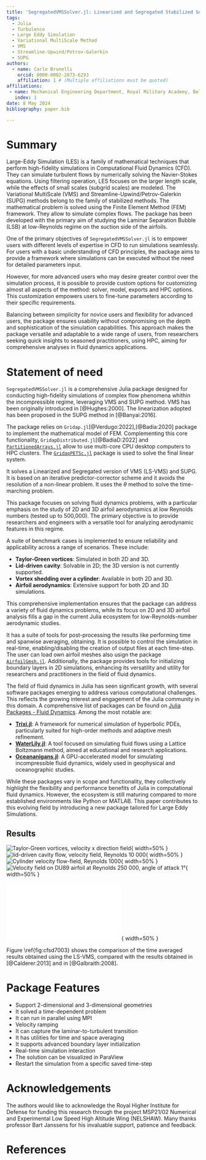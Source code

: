 ```yaml
---
title: 'SegregatedVMSSolver.jl: Linearized and Segregated Stabilized Solver for Large Eddy Simulation in Julia'
tags:
  - Julia
  - Turbulence
  - Large Eddy Simulation
  - Variational MultiScale Method
  - VMS
  - Streamline-Upwind/Petrov-Galerkin
  - SUPG
authors:
  - name: Carlo Brunelli
    orcid: 0000-0002-2873-6293
    affiliation: 1 # (Multiple affiliations must be quoted)
affiliations:
 - name: Mechanical Engineering Department, Royal Military Academy, Belgium
   index: 1
date: 8 May 2024
bibliography: paper.bib

---
```


# Summary
Large-Eddy Simulation (LES) is a family of mathematical techniques that perform high-fidelity simulations in Computational Fluid Dynamics (CFD). They can simulate turbulent flows by numerically solving the Navier-Stokes equations. Using filtering operation, LES focuses on the larger length scale, while the effects of small scales (subgrid scales) are modeled. The Variational MultiScale (VMS) and Streamline-Upwind/Petrov-Galerkin (SUPG) methods belong to the family of stabilized methods. The mathematical problem is solved using the Finite Element Method (FEM) framework. They allow to simulate complex flows. The package has been developed with the primary aim of studying the Laminar Separation Bubble (LSB) at low-Reynolds regime on the suction side of the airfoils. 

One of the primary objectives of `SegregatedVMSSolver.jl` is to empower users with different levels of expertise in CFD to run simulations seamlessly. For users with a basic understanding of CFD principles, the package aims to provide a framework where simulations can be executed without the need for detailed parameters input. 

However, for more advanced users who may desire greater control over the simulation process, it is possible to provide custom options for customizing almost all aspects of the method: solver, model, exports and HPC options. This customization empowers users to fine-tune parameters according to their specific requirements.

Balancing between simplicity for novice users and flexibility for advanced users, the package ensures usability without compromising on the depth and sophistication of the simulation capabilities. This approach makes the package versatile and adaptable to a wide range of users, from researchers seeking quick insights to seasoned practitioners, using HPC, aiming for comprehensive analyses in fluid dynamics applications.


# Statement of need
`SegregatedVMSSolver.jl` is a comprehensive Julia package designed for conducting high-fidelity simulations of complex flow phenomena whithin the incompressible regime, leveraging VMS and SUPG method. VMS has been originally introduced in [@Hughes:2000]. The linearization adopted has been proposed in the SUPG method in [@Banyai:2016].

The package relies on `Gridap.jl`[@Verdugo:2022],[@Badia:2020] package to implement the mathematical model of FEM. Complementing this core functionality, `GridapDistributed.jl`[@BadiaD:2022] and [`PartitionedArrays.jl`](https://github.com/fverdugo/PartitionedArrays.jl) allow to use multi-core CPU desktop computers to HPC clusters. The [`GridapPETSc.jl`](https://github.com/gridap/GridapPETSc.jl) package is used to solve the final linear system. 

It solves a Linearized and Segregated version of VMS (LS-VMS) and SUPG. It is based on an iterative predictor-corrector scheme and it avoids the resolution of a non-linear problem.
It uses the $\theta$ method to solve the time-marching problem. 

This package focuses on solving fluid dynamics problems, with a particular emphasis on the study of 2D and 3D airfoil aerodynamics at low Reynolds numbers (tested up to 500,000). The primary objective is to provide researchers and engineers with a versatile tool for analyzing aerodynamic features in this regime.

A suite of benchmark cases is implemented to ensure reliability and applicability across a range of scenarios. These include:
- **Taylor-Green vortices**: Simulated in both 2D and 3D.
- **Lid-driven cavity**: Solvable in 2D; the 3D version is not currently supported.
- **Vortex shedding over a cylinder**: Available in both 2D and 3D.
- **Airfoil aerodynamics**: Extensive support for both 2D and 3D simulations.

This comprehensive implementation ensures that the package can address a variety of fluid dynamics problems, while its focus on 2D and 3D airfoil analysis fills a gap in the current Julia ecosystem for low-Reynolds-number aerodynamic studies.


It has a suite of tools for post-processing the results like performing time and spanwise averaging, obtaining. It is possible to control the simulation in real-time, enabling/disabling the creation of output files at each time-step. The user can load own airfoil meshes also usign the package [`AirfoilGmsh.jl`](https://github.com/carlodev/AirfoilGmsh.jl). Additionally, the package provides tools for initializing boundary layers in 2D simulations, enhancing its versatility and utility for researchers and practitioners in the field of fluid dynamics.

The field of fluid dynamics in Julia has seen significant growth, with several software packages emerging to address various computational challenges. This reflects the growing interest and engagement of the Julia community in this domain. A comprehensive list of packages can be found on [Julia Packages - Fluid Dynamics](https://juliapackages.com/c/fluid-dynamics). Among the most notable are:

- **[Trixi.jl](https://github.com/trixi-framework/Trixi.jl)**: A framework for numerical simulation of hyperbolic PDEs, particularly suited for high-order methods and adaptive mesh refinement.
- **[WaterLily.jl](https://github.com/WaterLily-jl/WaterLily.jl/tree/master)**: A tool focused on simulating fluid flows using a Lattice Boltzmann method, aimed at educational and research applications.
- **[Oceananigans.jl](https://github.com/CliMA/Oceananigans.jl)**: A GPU-accelerated model for simulating incompressible fluid dynamics, widely used in geophysical and oceanographic studies.

While these packages vary in scope and functionality, they collectively highlight the flexibility and performance benefits of Julia in computational fluid dynamics. However, the ecosystem is still maturing compared to more established environments like Python or MATLAB. This paper contributes to this evolving field by introducing a new package tailored for Large Eddy Simulations.


## Results

![Taylor-Green vortices, velocity x direction field](images/TGx.png){ width=50%  }
![lid-driven cavity flow, velocity field, Reynolds 10 000](images/Ldx.png){ width=50%  }
![Cylinder velocity flow-field, Reynolds 1000](images/Cyx.png){ width=50%  }
![Velocity field on DU89 airfoil at Reynolds 250 000, angle of attack 1°](images/DU89U.png){ width=50%  }



![Friction coefficient on the suction side of the sd7003 airfoil, time averaged and span averaged, Reynolds 60 000, angle of attack 4°,\label{fig:cfsd7003}](images/VMS7003s.pdf){ width=50%  }

Figure \ref{fig:cfsd7003} shows the comparison of the time averaged results obtained using the LS-VMS, compared with the results obtained in [@Calderer:2013] and in [@Galbraith:2008].

# Package Features
- Support 2-dimensional and 3-dimensional geometries
- It solved a time-dependent problem
- It can run in parallel using MPI
- Velocity ramping
- It can capture the laminar-to-turbulent transition
- It has utilities for time and space averaging
- It supports advanced boundary layer initialization
- Real-time simulation interaction
- The solution can be visualized in ParaView
- Restart the simulation from a specific saved time-step

# Acknowledgements
The authors would like to acknowledge the Royal Higher Institute for Defense for funding this research through the project MSP21/02 Numerical and Experimental Low Speed High Altitude Wing (NELSHAW).  Many thanks professor Bart Janssens for his invaluable support, patience and feedback.

# References

